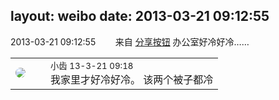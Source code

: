 layout: weibo
date: 2013-03-21 09:12:55
---
<meta name="referrer" content="no-referrer" />

2013-03-21 09:12:55  &nbsp;&nbsp;&nbsp;&nbsp;&nbsp;&nbsp; 来自 <a href="http://app.weibo.com/t/feed/cUcI1A" rel="nofollow">分享按钮</a>
办公室好冷好冷…… ​​​

<table style="width: 100%;">
  <tr>
    <td style="width: 40px;"><img style="border-radius:50%" src="https://tva3.sinaimg.cn/crop.0.0.480.480.50/4d4bc111jw8ejj3t36gwaj20dc0dc769.jpg?KID=imgbed,tva&Expires=1624464159&ssig=gyMjL%2F6X8W"></td>
    <td colspan="2"><small>小齿 13-3-21 09:18</small><br/>我家里才好冷好冷。 该两个被子都冷</td>
  </tr>
</table>
